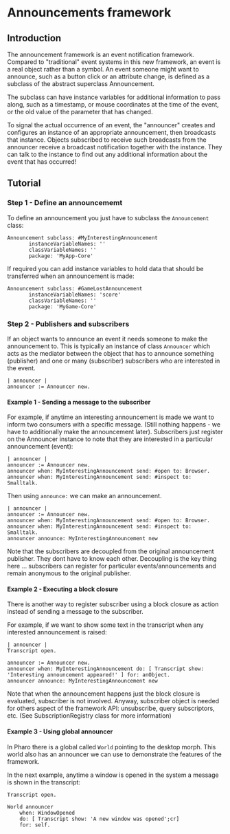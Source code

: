 # Announcements framework

## Introduction

The announcement framework is an event notification framework. Compared to "traditional" event systems in this new framework, an event is a real object rather than a symbol. An event someone might want to announce, such as a button click or an attribute change, is defined as a subclass of the abstract superclass Announcement. 

The subclass can have instance variables for additional information to pass along, such as a timestamp, or mouse coordinates at the time of the event, or the old value of the parameter that has changed. 

To signal the actual occurrence of an event, the "announcer" creates and configures an instance of an appropriate announcement, then broadcasts that instance. Objects subscribed to receive such broadcasts from the announcer receive a broadcast notification together with the instance. They can talk to the instance to find out any additional information about the event that has occurred!

## Tutorial

### Step 1 - Define an announcememt

To define an announcement you just have to subclass the `Announcement` class:

```st
Announcement subclass: #MyInterestingAnnouncement
   	   instanceVariableNames: ''
	   classVariableNames: ''
	   package: 'MyApp-Core'
```

If required you can add instance variables to hold data that should be transferred when an announcement is made:

```st
Announcement subclass: #GameLostAnnouncement
	   instanceVariableNames: 'score'
	   classVariableNames: ''
	   package: 'MyGame-Core'
```

### Step 2 - Publishers and subscribers

If an object wants to announce an event it needs someone to make the announcement to. This is typically an instance of class `Announcer` which acts as the mediator between the object that has to announce something (publisher) and one or many (subscriber) subscribers who are interested in the event.

```st
| announcer |
announcer := Announcer new.
```

#### Example 1 - Sending a message to the subscriber

For example, if anytime an interesting announcement is made we want to inform two consumers with a specific message. (Still nothing happens - we have to additionally make the announcement later).
Subscribers just register on the Announcer instance to note that they are interested in a particular announcement (event): 

```st
| announcer |
announcer := Announcer new.
announcer when: MyInterestingAnnouncement send: #open to: Browser.
announcer when: MyInterestingAnnouncement send: #inspect to: Smalltalk.
```

Then using `announce:` we can make an announcement.

```st
| announcer |
announcer := Announcer new.
announcer when: MyInterestingAnnouncement send: #open to: Browser.    
announcer when: MyInterestingAnnouncement send: #inspect to: Smalltalk.
announcer announce: MyInterestingAnnouncement new
```

Note that the subscribers are decoupled from the original announcement publisher. They dont have to know each other. Decoupling is the key thing here ... subscribers can register for particular events/announcements and remain anonymous to the original publisher. 

#### Example 2 - Executing a block closure

There is another way to register subscriber using a block closure as action instead of sending a message to the subscriber.

For example, if we want to show some text in the transcript when any interested announcement is raised:

```st
| announcer |
Transcript open.

announcer := Announcer new.
announcer when: MyInterestingAnnouncement do: [ Transcript show: 'Interesting announcement appeared!' ] for: anObject.
announcer announce: MyInterestingAnnouncement new
```

Note that when the announcement happens just the block closure is evaluated, subscriber is not involved.
Anyway, subscriber object is needed for others aspect of the framework API: unsubscribe, query subscriptors, etc. (See SubscriptionRegistry class for more information)

#### Example 3 - Using global announcer

In Pharo there is a global called `World` pointing to the desktop morph. This world also has an announcer we can use to demonstrate the features of the framework.

In the next example, anytime a window is opened in the system a message is shown in the transcript:

```st
Transcript open.

World announcer 
	when: WindowOpened 
	do: [ Transcript show: 'A new window was opened';cr]
	for: self.
```
